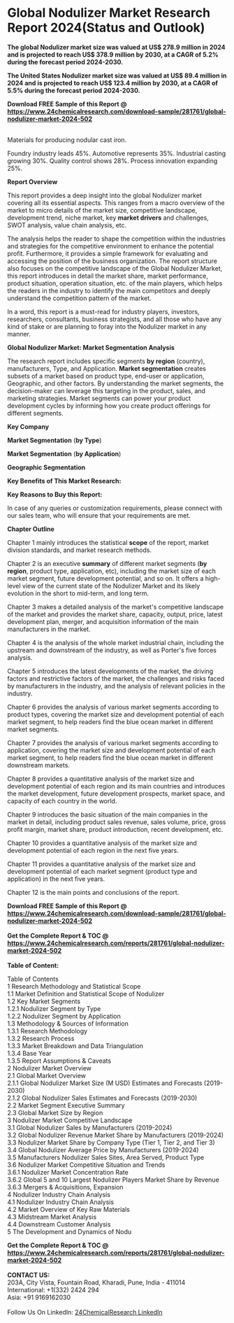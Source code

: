 <h1>Global Nodulizer Market Research Report 2024(Status and Outlook)</h1><p><strong>The global Nodulizer market size was valued at US$ 278.9 million in 2024 and is projected to reach US$ 378.9 million by 2030, at a CAGR of 5.2% during the forecast period 2024-2030.</strong></p><p>
</p><p><strong>The United States Nodulizer market size was valued at US$ 89.4 million in 2024 and is projected to reach US$ 123.4 million by 2030, at a CAGR of 5.5% during the forecast period 2024-2030.</strong></p><div><b>Download FREE Sample of this Report @ 
            <a href="https://www.24chemicalresearch.com/download-sample/281761/global-nodulizer-market-2024-502">
            https://www.24chemicalresearch.com/download-sample/281761/global-nodulizer-market-2024-502</a></b></div><br><p>
</p><p>Materials for producing nodular cast iron.</p><p>
</p><p>Foundry industry leads 45%. Automotive represents 35%. Industrial casting growing 30%. Quality control shows 28%. Process innovation expanding 25%.</p><p>
</p><p><strong>Report Overview</strong></p><p>
</p><p></p><p>
</p><p>This report provides a deep insight into the global Nodulizer market covering all its essential aspects. This ranges from a macro overview of the market to micro details of the market size, competitive landscape, development trend, niche market, key <strong>market drivers</strong> and challenges, SWOT analysis, value chain analysis, etc.</p><p>
</p><p>The analysis helps the reader to shape the competition within the industries and strategies for the competitive environment to enhance the potential profit. Furthermore, it provides a simple framework for evaluating and accessing the position of the business organization. The report structure also focuses on the competitive landscape of the Global Nodulizer Market, this report introduces in detail the market share, market performance, product situation, operation situation, etc. of the main players, which helps the readers in the industry to identify the main competitors and deeply understand the competition pattern of the market.</p><p>
</p><p>In a word, this report is a must-read for industry players, investors, researchers, consultants, business strategists, and all those who have any kind of stake or are planning to foray into the Nodulizer market in any manner.</p><p>
</p><p><strong>Global Nodulizer Market: Market Segmentation Analysis</strong></p><p>
</p><p>The research report includes specific segments <strong>by region</strong> (country), manufacturers, Type, and Application. <strong>Market segmentation</strong> creates subsets of a market based on product type, end-user or application, Geographic, and other factors. By understanding the market segments, the decision-maker can leverage this targeting in the product, sales, and marketing strategies. Market segments can power your product development cycles by informing how you create product offerings for different segments.</p><p>
</p><p><strong>Key Company</strong></p><p>
</p><p>
<strong>Market Segmentation</strong> (<strong>by Type</strong>)</p><p>
</p><p>
<strong>Market Segmentation</strong> (<strong>by Application</strong>)</p><p>
</p><p>
<strong>Geographic Segmentation</strong></p><p>
</p><p>
<strong>Key Benefits of This Market Research:</strong></p><p>
</p><p>
<strong>Key Reasons to Buy this Report:</strong></p><p>
</p><p>
</p><p>In case of any queries or customization requirements, please connect with our sales team, who will ensure that your requirements are met.</p><p>
</p><p><strong>Chapter Outline</strong></p><p>
</p><p>Chapter 1 mainly introduces the statistical <strong>scope</strong> of the report, market division standards, and market research methods.</p><p>
</p><p>Chapter 2 is an executive <strong>summary</strong> of different market segments (<strong>by region</strong>, product type, application, etc), including the market size of each market segment, future development potential, and so on. It offers a high-level view of the current state of the Nodulizer Market and its likely evolution in the short to mid-term, and long term.</p><p>
</p><p>Chapter 3 makes a detailed analysis of the market's competitive landscape of the market and provides the market share, capacity, output, price, latest development plan, merger, and acquisition information of the main manufacturers in the market.</p><p>
</p><p>Chapter 4 is the analysis of the whole market industrial chain, including the upstream and downstream of the industry, as well as Porter's five forces analysis.</p><p>
</p><p>Chapter 5 introduces the latest developments of the market, the driving factors and restrictive factors of the market, the challenges and risks faced by manufacturers in the industry, and the analysis of relevant policies in the industry.</p><p>
</p><p>Chapter 6 provides the analysis of various market segments according to product types, covering the market size and development potential of each market segment, to help readers find the blue ocean market in different market segments.</p><p>
</p><p>Chapter 7 provides the analysis of various market segments according to application, covering the market size and development potential of each market segment, to help readers find the blue ocean market in different downstream markets.</p><p>
</p><p>Chapter 8 provides a quantitative analysis of the market size and development potential of each region and its main countries and introduces the market development, future development prospects, market space, and capacity of each country in the world.</p><p>
</p><p>Chapter 9 introduces the basic situation of the main companies in the market in detail, including product sales revenue, sales volume, price, gross profit margin, market share, product introduction, recent development, etc.</p><p>
</p><p>Chapter 10 provides a quantitative analysis of the market size and development potential of each region in the next five years.</p><p>
</p><p>Chapter 11 provides a quantitative analysis of the market size and development potential of each market segment (product type and application) in the next five years.</p><p>
</p><p>Chapter 12 is the main points and conclusions of the report.</p><div><b>Download FREE Sample of this Report @ 
            <a href="https://www.24chemicalresearch.com/download-sample/281761/global-nodulizer-market-2024-502">
            https://www.24chemicalresearch.com/download-sample/281761/global-nodulizer-market-2024-502</a></b></div><br><div><b>Get the Complete Report & TOC @ 
            <a href="https://www.24chemicalresearch.com/reports/281761/global-nodulizer-market-2024-502">
            https://www.24chemicalresearch.com/reports/281761/global-nodulizer-market-2024-502</a></b></div><br>
            <b>Table of Content:</b><p>Table of Contents<br />
 1 Research Methodology and Statistical Scope<br />
 1.1 Market Definition and Statistical Scope of Nodulizer<br />
 1.2 Key Market Segments<br />
 1.2.1 Nodulizer Segment by Type<br />
 1.2.2 Nodulizer Segment by Application<br />
 1.3 Methodology & Sources of Information<br />
 1.3.1 Research Methodology<br />
 1.3.2 Research Process<br />
 1.3.3 Market Breakdown and Data Triangulation<br />
 1.3.4 Base Year<br />
 1.3.5 Report Assumptions & Caveats<br />
 2 Nodulizer Market Overview<br />
 2.1 Global Market Overview<br />
 2.1.1 Global Nodulizer Market Size (M USD) Estimates and Forecasts (2019-2030)<br />
 2.1.2 Global Nodulizer Sales Estimates and Forecasts (2019-2030)<br />
 2.2 Market Segment Executive Summary<br />
 2.3 Global Market Size by Region<br />
 3 Nodulizer Market Competitive Landscape<br />
 3.1 Global Nodulizer Sales by Manufacturers (2019-2024)<br />
 3.2 Global Nodulizer Revenue Market Share by Manufacturers (2019-2024)<br />
 3.3 Nodulizer Market Share by Company Type (Tier 1, Tier 2, and Tier 3)<br />
 3.4 Global Nodulizer Average Price by Manufacturers (2019-2024)<br />
 3.5 Manufacturers Nodulizer Sales Sites, Area Served, Product Type<br />
 3.6 Nodulizer Market Competitive Situation and Trends<br />
 3.6.1 Nodulizer Market Concentration Rate<br />
 3.6.2 Global 5 and 10 Largest Nodulizer Players Market Share by Revenue<br />
 3.6.3 Mergers & Acquisitions, Expansion<br />
 4 Nodulizer Industry Chain Analysis<br />
 4.1 Nodulizer Industry Chain Analysis<br />
 4.2 Market Overview of Key Raw Materials<br />
 4.3 Midstream Market Analysis<br />
 4.4 Downstream Customer Analysis<br />
 5 The Development and Dynamics of Nodu</p><div><b>Get the Complete Report & TOC @ 
            <a href="https://www.24chemicalresearch.com/reports/281761/global-nodulizer-market-2024-502">
            https://www.24chemicalresearch.com/reports/281761/global-nodulizer-market-2024-502</a></b></div><br><b>CONTACT US:</b><br>
            203A, City Vista, Fountain Road, Kharadi, Pune, India - 411014<br>
            International: +1(332) 2424 294<br>
            Asia: +91 9169162030 <br><br>
            Follow Us On LinkedIn: <a href="https://www.linkedin.com/company/24chemicalresearch/">24ChemicalResearch LinkedIn</a>